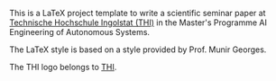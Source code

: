 This is a LaTeX project template to write a scientific seminar paper at [Technische Hochschule Ingolstat (THI)](www.thi.de)
in the Master's Programme AI Engineering of Autonomous Systems.

The LaTeX style is based on a style provided by Prof. Munir Georges.

The THI logo belongs to [THI](www.thi.de).
